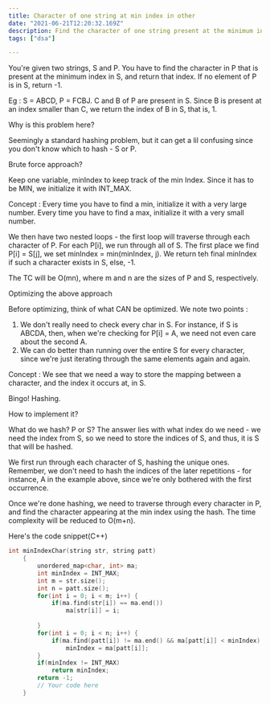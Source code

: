 ```yaml
---
title: Character of one string at min index in other
date: "2021-06-21T12:20:32.169Z"
description: Find the character of one string present at the minimum index in other
tags: ["dsa"]

---
```


You're given two strings, S and P. You have to find the character in P that is present at the minimum index in S, and return that index. If no element of P is in S, return -1.

Eg : S = ABCD, P = FCBJ. C and B of P are present in S. Since B is present at an index smaller than C, we return the index of B in S, that is, 1.

Why is this problem here?

Seemingly a standard hashing problem, but it can get a lil confusing since you don't know which to hash - S or P.

Brute force approach?

Keep one variable, minIndex to keep track of the min Index. Since it has to be MIN, we initialize it with INT_MAX.

Concept : Every time you have to find a min, initialize it with a very large number. Every time you have to find a max, initialize it with a very small number.

We then have two nested loops - the first loop will traverse through each character of P. For each P[i], we run through all of S. The first place we find P[i] = S[j], we set minIndex = min(minIndex, j). We return teh final minIndex if such a character exists in S, else, -1.

The TC will be O(mn), where m and n are the sizes of P and S, respectively.

Optimizing the above approach

Before optimizing, think of what CAN be optimized. We note two points : 

1. We don't really need to check every char in S. For instance, if S is ABCDA, then, when we're checking for P[i] = A, we need not even care about the second A. 
2. We can do better than running over the entire S for every character, since we're just iterating through the same elements again and again.

Concept : We see that we need a way to store the mapping between a character, and the index it occurs at, in S.

Bingo! Hashing.

How to implement it?

What do we hash? P or S? The answer lies with what index do we need - we need the index from S, so we need to store the indices of S, and thus, it is S that will be hashed.

We first run through each character of S, hashing the unique ones. Remember, we don't need to hash the indices of the later repetitions - for instance, A in the example above, since we're only bothered with the first occurrence.

Once we're done hashing, we need to traverse through every character in P, and find the character appearing at the min index using the hash. The time complexity will be reduced to O(m+n).

Here's the code snippet(C++)

```cpp
int minIndexChar(string str, string patt)
    {
        unordered_map<char, int> ma;
        int minIndex = INT_MAX;
        int m = str.size();
        int n = patt.size();
        for(int i = 0; i < m; i++) {
            if(ma.find(str[i]) == ma.end())
                ma[str[i]] = i;
                
        }
        for(int i = 0; i < n; i++) {
            if(ma.find(patt[i]) != ma.end() && ma[patt[i]] < minIndex)
                minIndex = ma[patt[i]];
        }
        if(minIndex != INT_MAX)
            return minIndex;
        return -1;
        // Your code here
    }
```